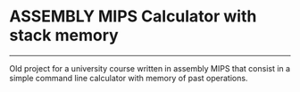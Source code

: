 # ASSEMBLY MIPS Calculator with stack memory
***
Old project for a university course written in assembly MIPS that consist in a simple command line calculator with memory of past operations.
